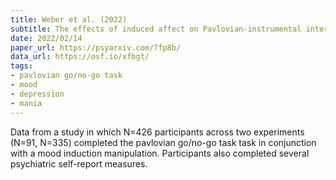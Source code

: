 ```yaml
---
title: Weber et al. (2022)
subtitle: The effects of induced affect on Pavlovian-instrumental interactions in reinforcement learning
date: 2022/02/14
paper_url: https://psyarxiv.com/7fp8b/
data_url: https://osf.io/xfbgt/
tags:
- pavlovian go/no-go task
- mood
- depression
- mania
---
```


Data from a study in which N=426 participants across two experiments (N=91, N=335) completed the pavlovian go/no-go task task in conjunction with a mood induction manipulation. Participants also completed several psychiatric self-report measures.
